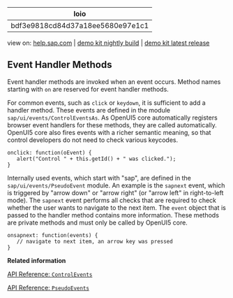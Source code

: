 | loio |
| -----|
| bdf3e9818cd84d37a18ee5680e97e1c1 |

<div id="loio">

view on: [help.sap.com](https://help.sap.com/viewer/DRAFT/3237636b137e43519a20ad5513c49ccb/latest/en-US/bdf3e9818cd84d37a18ee5680e97e1c1.html) | [demo kit nightly build](https://openui5nightly.hana.ondemand.com/#/topic/bdf3e9818cd84d37a18ee5680e97e1c1) | [demo kit latest release](https://openui5.hana.ondemand.com/#/topic/bdf3e9818cd84d37a18ee5680e97e1c1)</div>
<!-- loiobdf3e9818cd84d37a18ee5680e97e1c1 -->

## Event Handler Methods

Event handler methods are invoked when an event occurs. Method names starting with `on` are reserved for event handler methods.

For common events, such as `click` or `keydown`, it is sufficient to add a handler method. These events are defined in the module `sap/ui/events/ControlEventsAs`. As OpenUI5 core automatically registers browser event handlers for these methods, they are called automatically. OpenUI5 core also fires events with a richer semantic meaning, so that control developers do not need to check various keycodes.

```lang-js
onclick: function(oEvent) {
   alert("Control " + this.getId() + " was clicked.");
}
```

Internally used events, which start with "sap", are defined in the `sap/ui/events/PseudoEvent` module. An example is the `sapnext` event, which is triggered by "arrow down" or "arrow right" \(or "arrow left" in right-to-left mode\). The `sapnext` event performs all checks that are required to check whether the user wants to navigate to the next item. The `event` object that is passed to the handler method contains more information. These methods are private methods and must only be called by OpenUI5 core.

```lang-js
onsapnext: function(events) {
   // navigate to next item, an arrow key was pressed
}
```

**Related information**  


[API Reference: `ControlEvents`](https://openui5.hana.ondemand.com/#/api/module%3Asap%2Fui%2Fevents%2FControlEvents)

[API Reference: `PseudoEvents`](https://openui5.hana.ondemand.com/#/api/module%3Asap%2Fui%2Fevents%2FPseudoEvents.events)

